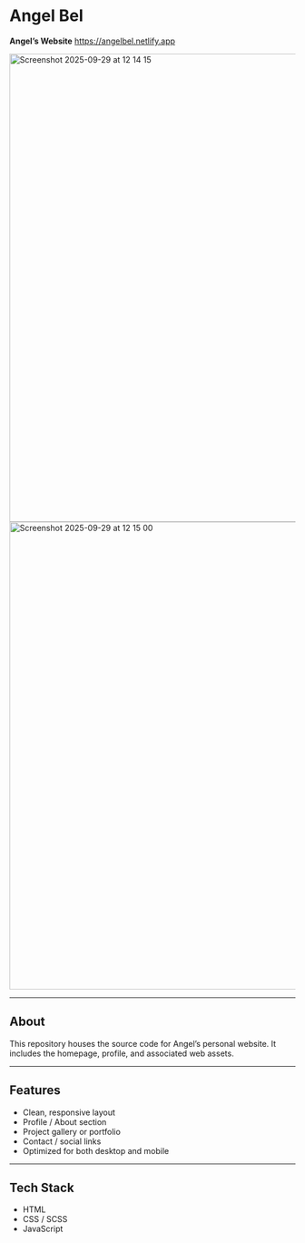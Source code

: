 # Angel Bel

**Angel’s Website** https://angelbel.netlify.app

<img width="1600" height="825" alt="Screenshot 2025-09-29 at 12 14 15" src="https://github.com/user-attachments/assets/c018a172-0d07-4b29-a87f-b0ba31364bbf" />
<img width="1600" height="824" alt="Screenshot 2025-09-29 at 12 15 00" src="https://github.com/user-attachments/assets/bb1e1292-f993-44d9-bae8-c09b7dc4230e" />

---

## About

This repository houses the source code for Angel’s personal website. It includes the homepage, profile, and associated web assets.

---

## Features

- Clean, responsive layout  
- Profile / About section  
- Project gallery or portfolio
- Contact / social links  
- Optimized for both desktop and mobile  

---

## Tech Stack

- HTML  
- CSS / SCSS  
- JavaScript  
